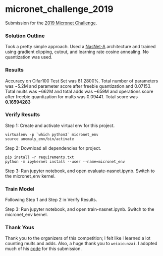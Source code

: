 # micronet_challenge_2019
Submission for the [2019 Micronet Challenge](https://micronet-challenge.github.io).

### Solution Outline
Took a pretty simple approach. Used a [NasNet-A](https://arxiv.org/pdf/1707.07012.pdf) architecture and trained using gradient clipping, cutout, and learning rate cosine annealing. No quantization was used.

### Results
Accuracy on Cifar100 Test Set was 81.2800%. Total number of parameters was ~5.2M and parameter score after freebie quantization and 0.07153. Total mults was ~662M and total adds was ~659M and operations score after freebie quantization for mults was 0.09441. Total score was **0.16594283**

### Verify Results

Step 1: Create and activate virtual env for this project.

```
virtualenv -p `which python3` micronet_env
source anomaly_env/bin/activate
```

Step 2: Download all dependencies for project.

```
pip install -r requirements.txt
python -m ipykernel install --user --name=micronet_env
```

Step 3: Run jupyter notebook, and open evaluate-nasnet.ipynb. Switch to the micronet_env kernel.

### Train Model

Following Step 1 and Step 2 in Verify Results.

Step 3: Run jupyter notebook, and open train-nasnet.ipynb. Switch to the micronet_env kernel.

### Thank Yous
Thank you to the organizers of this competition; I felt like I learned a lot counting mults and adds. Also, a huge thank you to `weiaicunzai`. I adopted much of his [code](https://github.com/weiaicunzai/pytorch-cifar100) for this submission.
